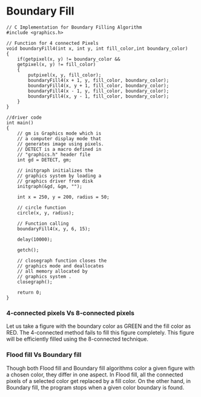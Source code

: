 # Boundary Fill

```
// C Implementation for Boundary Filling Algorithm
#include <graphics.h>

// Function for 4 connected Pixels
void boundaryFill4(int x, int y, int fill_color,int boundary_color)
{
	if(getpixel(x, y) != boundary_color &&
	getpixel(x, y) != fill_color)
	{
		putpixel(x, y, fill_color);
		boundaryFill4(x + 1, y, fill_color, boundary_color);
		boundaryFill4(x, y + 1, fill_color, boundary_color);
		boundaryFill4(x - 1, y, fill_color, boundary_color);
		boundaryFill4(x, y - 1, fill_color, boundary_color);
	}
}

//driver code
int main()
{
	// gm is Graphics mode which is
	// a computer display mode that
	// generates image using pixels.
	// DETECT is a macro defined in
	// "graphics.h" header file
	int gd = DETECT, gm;

	// initgraph initializes the
	// graphics system by loading a
	// graphics driver from disk
	initgraph(&gd, &gm, "");

	int x = 250, y = 200, radius = 50;

	// circle function
	circle(x, y, radius);

	// Function calling
	boundaryFill4(x, y, 6, 15);

	delay(10000);

	getch();

	// closegraph function closes the
	// graphics mode and deallocates
	// all memory allocated by
	// graphics system .
	closegraph();

	return 0;
}
```

### 4-connected pixels Vs 8-connected pixels

Let us take a figure with the boundary color as GREEN and the fill color as RED. The 4-connected method fails to fill this figure completely. This figure will be efficiently filled using the 8-connected technique.

### Flood fill Vs Boundary fill

Though both Flood fill and Boundary fill algorithms color a given figure with a chosen color, they differ in one aspect. In Flood fill, all the connected pixels of a selected color get replaced by a fill color. On the other hand, in Boundary fill, the program stops when a given color boundary is found.